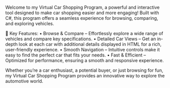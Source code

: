 Welcome to my Virtual Car Shopping Program, a powerful and interactive tool designed to make car shopping easier and more engaging! Built with C#, this program offers a seamless experience for browsing, comparing, and exploring vehicles.

🚗 Key Features:
	•	Browse & Compare – Effortlessly explore a wide range of vehicles and compare key specifications.
	•	Detailed Car Views – Get an in-depth look at each car with additional details displayed in HTML for a rich, user-friendly experience.
	•	Smooth Navigation – Intuitive controls make it easy to find the perfect car that fits your needs.
	•	Fast & Efficient – Optimized for performance, ensuring a smooth and responsive experience.

Whether you’re a car enthusiast, a potential buyer, or just browsing for fun, my Virtual Car Shopping Program provides an innovative way to explore the automotive world.
